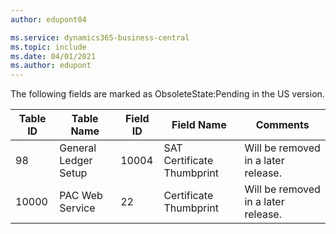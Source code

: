 ```yaml
---
author: edupont04

ms.service: dynamics365-business-central
ms.topic: include
ms.date: 04/01/2021
ms.author: edupont
---
```

The following fields are marked as ObsoleteState:Pending in the US version.

|Table ID|Table Name|Field ID|Field Name|Comments|
|--------|--------|--------|--------|--------|
|98|General Ledger Setup|10004|SAT Certificate Thumbprint|Will be removed in a later release.|
|10000|PAC Web Service|22|Certificate Thumbprint|Will be removed in a later release.|
